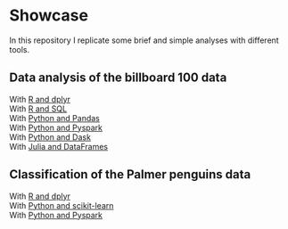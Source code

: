 # Showcase

In this repository I replicate some brief and simple analyses with different tools.

## Data analysis of the billboard 100 data

With [R and dplyr](billb100_R_dplyr.Rmd)<br />
With [R and SQL](billb100_R_SQL.Rmd)<br />
With [Python and Pandas](billb100_Python_Pandas.ipynb)<br />
With [Python and Pyspark](billb100_Python_Pyspark.ipynb)<br />
With [Python and Dask](billb100_Python_Dask.ipynb)<br />
With [Julia and DataFrames](billb100_Julia_DataFrames.jl)<br />

## Classification of the Palmer penguins data

With [R and dplyr](PalmerPenguins_R_tidymodels.Rmd)<br />
With [Python and scikit-learn](PalmerPenguins_Python_scikit-learn.ipynb)<br />
With [Python and Pyspark](PalmerPenguins_Python_pyspark.ipynb)<br />
